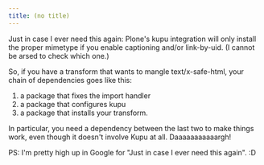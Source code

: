 ```yaml
---
title: (no title)
---
```

<p>Just in case I ever need this again: Plone's kupu integration will only install the proper mimetype if you enable captioning and/or link-by-uid. (I cannot be arsed to check which one.)</p>

<p>So, if you have a transform that wants to mangle text/x-safe-html, your chain of dependencies goes like this:</p>

<ol>
<li>a package that fixes the import handler</li>
<li>a package that configures kupu</li>
<li>a package that installs your transform.</li>
</ol>

<p>In particular, you need a dependency between the last two to make things work, even though it doesn't involve Kupu at all. Daaaaaaaaaaargh!</p>

<p>PS: I'm pretty high up in Google for "Just in case I ever need this again". :D</p>